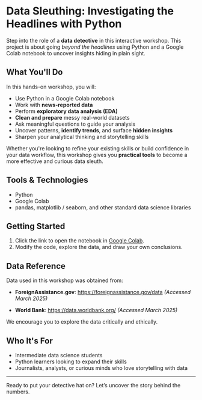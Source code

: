 # Data Sleuthing: Investigating the Headlines with Python

Step into the role of a **data detective** in this interactive workshop. This project is about going *beyond the headlines* using Python and a Google Colab notebook to uncover insights hiding in plain sight.

## What You'll Do

In this hands-on workshop, you will:

- Use Python in a Google Colab notebook
- Work with **news-reported data**
- Perform **exploratory data analysis (EDA)**
- **Clean and prepare** messy real-world datasets
- Ask meaningful questions to guide your analysis
- Uncover patterns, **identify trends**, and surface **hidden insights**
- Sharpen your analytical thinking and storytelling skills

Whether you're looking to refine your existing skills or build confidence in your data workflow, this workshop gives you **practical tools** to become a more effective and curious data sleuth.

## Tools & Technologies

- Python
- Google Colab
- pandas, matplotlib / seaborn, and other standard data science libraries

## Getting Started

1. Click the link to open the notebook in [Google Colab](https://colab.research.google.com/).
2. Modify the code, explore the data, and draw your own conclusions.


## Data Reference

Data used in this workshop was obtained from:

- **ForeignAssistance.gov**:
https://foreignassistance.gov/data *(Accessed March 2025)*

- **World Bank**:
https://data.worldbank.org/ *(Accessed March 2025)*

We encourage you to explore the data critically and ethically.

## Who It's For

- Intermediate data science students
- Python learners looking to expand their skills
- Journalists, analysts, or curious minds who love storytelling with data

---

Ready to put your detective hat on? Let’s uncover the story behind the numbers. 







